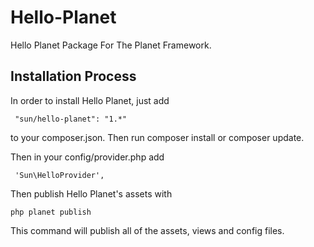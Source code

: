 # Hello-Planet

Hello Planet Package For The Planet Framework.

## Installation Process

In order to install Hello Planet, just add

```
 "sun/hello-planet": "1.*"
```
to your composer.json. Then run composer install or composer update.

Then in your config/provider.php add

```
 'Sun\HelloProvider',
```

Then publish Hello Planet's assets with 

```
php planet publish
```
This command will publish all of the assets, views and config files.

